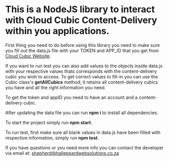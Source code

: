 # This is a NodeJS library to interact with Cloud Cubic Content-Delivery within you applications.


First thing you need to do before using this library you need to make sure you fill out the data.js file 
with your TOKEN and APP_ID that you get from [Cloud Cubic Website](https://cubic.simsknightcloudservices.co.za).

If you want to run test you can also add values to the objects inside data.js with your respective values thats corresponds with the content-delivery cubic you wish to access.
To get correct values to fill-in you can use the Cubic class's **getAllCubics** method, it retains all content-delivery cubics you have and all the right information you need.

To get the token and appID you need to have an account and a content-delivery cubic.

After updating the data file you can run **npm i** to install all dependencies.

To start the project simply run **npm start**.

To run test, first make sure all blank values in data.js have been filled with respective information, simply run **npm test**.

If you have questions or you need more info you can contact the developer via email at: shepherd@halleppardwebsolutions.co.za
